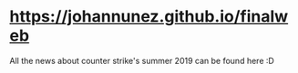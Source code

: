# https://johannunez.github.io/finalweb

All the news about counter strike's summer 2019 can be found here :D
